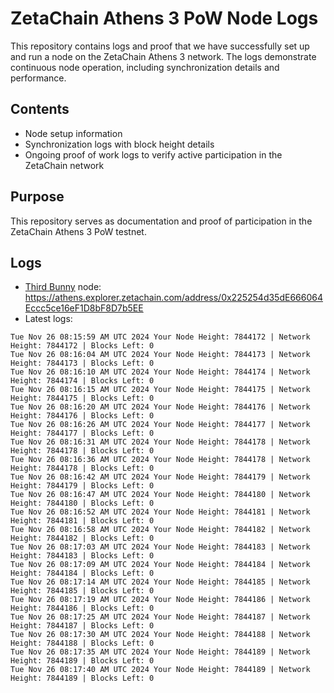 # ZetaChain Athens 3 PoW Node Logs
This repository contains logs and proof that we have successfully set up and run a node on the ZetaChain Athens 3 network. The logs demonstrate continuous node operation, including synchronization details and performance.

## Contents
- Node setup information
- Synchronization logs with block height details
- Ongoing proof of work logs to verify active participation in the ZetaChain network

## Purpose
This repository serves as documentation and proof of participation in the ZetaChain Athens 3 PoW testnet.

## Logs

- [Third Bunny](https://thirdbunny.xyz/) node: https://athens.explorer.zetachain.com/address/0x225254d35dE666064Eccc5ce16eF1D8bF8D7b5EE
- Latest logs:
```
Tue Nov 26 08:15:59 AM UTC 2024 Your Node Height: 7844172 | Network Height: 7844172 | Blocks Left: 0
Tue Nov 26 08:16:04 AM UTC 2024 Your Node Height: 7844173 | Network Height: 7844173 | Blocks Left: 0
Tue Nov 26 08:16:10 AM UTC 2024 Your Node Height: 7844174 | Network Height: 7844174 | Blocks Left: 0
Tue Nov 26 08:16:15 AM UTC 2024 Your Node Height: 7844175 | Network Height: 7844175 | Blocks Left: 0
Tue Nov 26 08:16:20 AM UTC 2024 Your Node Height: 7844176 | Network Height: 7844176 | Blocks Left: 0
Tue Nov 26 08:16:26 AM UTC 2024 Your Node Height: 7844177 | Network Height: 7844177 | Blocks Left: 0
Tue Nov 26 08:16:31 AM UTC 2024 Your Node Height: 7844178 | Network Height: 7844178 | Blocks Left: 0
Tue Nov 26 08:16:36 AM UTC 2024 Your Node Height: 7844178 | Network Height: 7844178 | Blocks Left: 0
Tue Nov 26 08:16:42 AM UTC 2024 Your Node Height: 7844179 | Network Height: 7844179 | Blocks Left: 0
Tue Nov 26 08:16:47 AM UTC 2024 Your Node Height: 7844180 | Network Height: 7844180 | Blocks Left: 0
Tue Nov 26 08:16:52 AM UTC 2024 Your Node Height: 7844181 | Network Height: 7844181 | Blocks Left: 0
Tue Nov 26 08:16:58 AM UTC 2024 Your Node Height: 7844182 | Network Height: 7844182 | Blocks Left: 0
Tue Nov 26 08:17:03 AM UTC 2024 Your Node Height: 7844183 | Network Height: 7844183 | Blocks Left: 0
Tue Nov 26 08:17:09 AM UTC 2024 Your Node Height: 7844184 | Network Height: 7844184 | Blocks Left: 0
Tue Nov 26 08:17:14 AM UTC 2024 Your Node Height: 7844185 | Network Height: 7844185 | Blocks Left: 0
Tue Nov 26 08:17:19 AM UTC 2024 Your Node Height: 7844186 | Network Height: 7844186 | Blocks Left: 0
Tue Nov 26 08:17:25 AM UTC 2024 Your Node Height: 7844187 | Network Height: 7844187 | Blocks Left: 0
Tue Nov 26 08:17:30 AM UTC 2024 Your Node Height: 7844188 | Network Height: 7844188 | Blocks Left: 0
Tue Nov 26 08:17:35 AM UTC 2024 Your Node Height: 7844189 | Network Height: 7844189 | Blocks Left: 0
Tue Nov 26 08:17:40 AM UTC 2024 Your Node Height: 7844189 | Network Height: 7844189 | Blocks Left: 0
```
